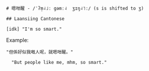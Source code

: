 
    # 嗯咁醒 - /ˈʔm̩˨˩ː gəmː˨  ʒɪŋ˨˥ː/ (s is shifted to ʒ)

    ## Laansiing Cantonese

    [idk] "I'm so smart."

Example:

    "但係好似我嘅人呢，就嗯咁醒。"

      "But people like me, mhm, so smart."








